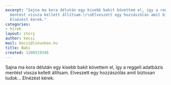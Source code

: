 ```yaml
---
excerpt: "Sajna ma kora délután egy kisebb bakit követtem el, így a reggeli adatbázis
  mentést vissza kellett állítsam.\r\nElveszett egy hozzászólás amit biztosan tudok...
  Elnézést kérek."
categories:
- hírek
layout: story
author: kecsi
mail: kecsi@linuxbox.hu
title: Baki
created: 1200319346
---
```

Sajna ma kora délután egy kisebb bakit követtem el, így a reggeli adatbázis mentést vissza kellett állítsam.
Elveszett egy hozzászólás amit biztosan tudok... Elnézést kérek.
